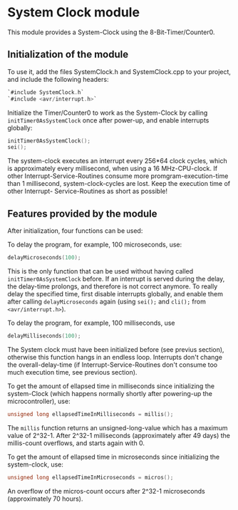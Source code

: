 # System Clock module #

This module provides a System-Clock using the 8-Bit-Timer/Counter0. 

## Initialization of the module ##

To use it,
add the files SystemClock.h and SystemClock.cpp to your project, and include
the following headers:

```C
`#include SystemClock.h` 
`#include <avr/interrupt.h>`
```

Initialize the Timer/Counter0 to work as the System-Clock by calling 
`initTimer0AsSystemClock` once after power-up, and enable interrupts globally:

```C
initTimer0AsSystemClock();
sei();
``` 

The system-clock executes an interrupt every 256*64 clock cycles, which is 
approximately every millisecond, when using a 16 MHz-CPU-clock. If other 
Interrupt-Service-Routines consume more promgram-execution-time than
 1 millisecond, system-clock-cycles are lost. Keep the execution time of other Interrupt-
Service-Routines as short as possible!


## Features provided by the module ##

After initialization, four functions can be used:

To delay the program, for example, 100 microseconds, use:
```C
delayMicroseconds(100);
```
This is the only function that can be used without having called 
`initTimer0AsSystemClock` before. If an interrupt is served during the delay, 
the delay-time prolongs, and therefore is not correct anymore. To really 
delay the specified time, first disable interrupts globally, and enable them 
after calling `delayMicroseconds` again (using `sei();` and `cli();` from 
`<avr/interrupt.h>`).

To delay the program, for example, 100 milliseconds, use
```C
delayMilliseconds(100);
```
The System clock must have been initialized before (see previus section), 
otherwise this function hangs in an endless loop. Interrupts don't change 
the overall-delay-time (if Interrupt-Service-Routines don't consume too much execution time, see previous section).

To get the amount of ellapsed time in milliseconds since initializing the 
system-Clock (which happens normally shortly after powering-up the 
microcontroller), use:
```C
unsigned long ellapsedTimeInMilliseconds = millis();
```
The `millis` function returns an unsigned-long-value which has a maximum
value of 2^32-1. After 2^32-1 milliseconds (approximately after 49 days) the 
millis-count overflows, and starts again with 0.

To get the amount of ellapsed time in microseconds since initializing the
system-clock, use:
```C
unsigned long ellapsedTimeInMicroseconds = micros();
```
An overflow of the micros-count occurs after 2^32-1 microseconds 
(approximately 70 hours).



